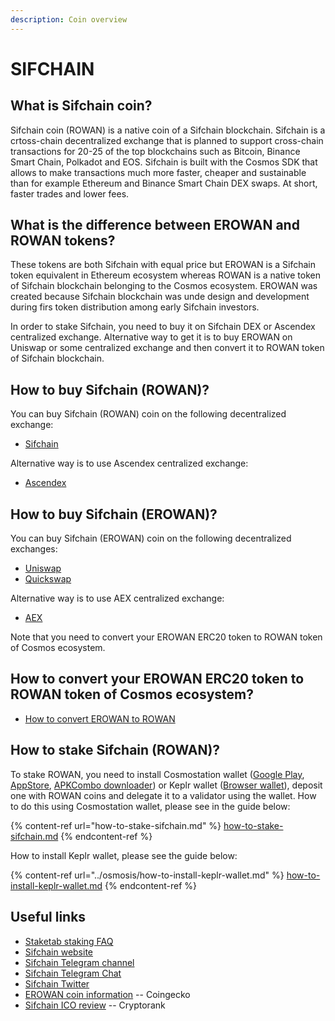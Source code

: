 ```yaml
---
description: Coin overview
---
```


# SIFCHAIN

## What is Sifchain coin? <a href="#title-text" id="title-text"></a>

Sifchain coin (ROWAN) is a native coin of a Sifchain blockchain. Sifchain is a crtoss-chain decentralized exchange that is planned to support cross-chain transactions for 20-25 of the top blockchains such as Bitcoin, Binance Smart Chain, Polkadot and EOS. Sifchain is built with the Cosmos SDK that allows to make transactions much more faster, cheaper and sustainable than for example Ethereum and Binance Smart Chain DEX swaps. At short, faster trades and lower fees.

## What is the difference between EROWAN and ROWAN tokens? <a href="#where-is-to-find-validators-address" id="where-is-to-find-validators-address"></a>

These tokens are both Sifchain with equal price but EROWAN is a Sifchain token equivalent in Ethereum ecosystem whereas ROWAN is a native token of Sifchain blockchain belonging to the Cosmos ecosystem. EROWAN was created because Sifchain blockchain was unde design and development during firs token distribution among early Sifchain investors.

In order to stake Sifchain, you need to buy it on Sifchain DEX or Ascendex centralized exchange. Alternative way to get it is to buy EROWAN on Uniswap or some centralized exchange and then convert it to ROWAN token of Sifchain blockchain.

## How to buy Sifchain (ROWAN)? <a href="#where-is-to-find-validators-address" id="where-is-to-find-validators-address"></a>

You can buy Sifchain (ROWAN) coin on the following decentralized exchange:

* [Sifchain](https://dex.sifchain.finance/)

Alternative way is to use Ascendex centralized exchange:

* [Ascendex](https://ascendex.com/en/cashtrade-spottrading/usdt/rowan)

## How to buy Sifchain (EROWAN)? <a href="#where-is-to-find-validators-address" id="where-is-to-find-validators-address"></a>

You can buy Sifchain (EROWAN) coin on the following decentralized exchanges:

* [Uniswap](https://app.uniswap.org/#/swap?outputCurrency=0x07bac35846e5ed502aa91adf6a9e7aa210f2dcbe)
* [Quickswap](./#title-text)

Alternative way is to use AEX centralized exchange:

* [AEX](https://www.aex.com/page/m\_regist.html#/?invite\_code=885633\&invite\_type=10)

Note that you need to convert your EROWAN ERC20 token to ROWAN token of Cosmos ecosystem.

## How to convert your EROWAN ERC20 token to ROWAN token of Cosmos ecosystem? <a href="#detailed-guides-how-to-stake-mina" id="detailed-guides-how-to-stake-mina"></a>

* [How to convert EROWAN to ROWAN](https://docs.sifchain.finance/resources/sifchain-dex-ui#peg-assets-into-sifchain-tutorial)

## How to stake Sifchain (ROWAN)? <a href="#detailed-guides-how-to-stake-mina" id="detailed-guides-how-to-stake-mina"></a>

To stake ROWAN, you need to install Cosmostation wallet ([Google Play](https://play.google.com/store/apps/details?id=wannabit.io.cosmostaion), [AppStore](https://apps.apple.com/kr/app/cosmostation/id1459830339), [APKCombo downloader](https://apkcombo.com/cosmostation-wallet-for-cosmos/wannabit.io.cosmostaion/)) or Keplr wallet ([Browser wallet](https://www.keplr.app/)), deposit one with ROWAN coins and delegate it to a validator using the wallet. How to do this using Cosmostation wallet, please see in the guide below:

{% content-ref url="how-to-stake-sifchain.md" %}
[how-to-stake-sifchain.md](how-to-stake-sifchain.md)
{% endcontent-ref %}

How to install Keplr wallet, please see the guide below:

{% content-ref url="../osmosis/how-to-install-keplr-wallet.md" %}
[how-to-install-keplr-wallet.md](../osmosis/how-to-install-keplr-wallet.md)
{% endcontent-ref %}

## Useful links <a href="#what-are-the-profits-from-staking-mina-hardbreak" id="what-are-the-profits-from-staking-mina-hardbreak"></a>

* [Staketab staking FAQ](https://staketab.com/)
* [Sifchain website](https://sifchain.finance/)
* [Sifchain Telegram channel](https://t.me/sifchainann)
* [Sifchain Telegram Chat](https://t.me/sifchain)
* [Sifchain Twitter](https://twitter.com/sifchain)
* [EROWAN coin information](https://www.coingecko.com/en/coins/sifchain) -- Coingecko
* [Sifchain ICO review](https://cryptorank.io/ico/medibloc) -- Cryptorank
